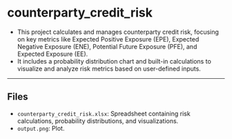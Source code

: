 # counterparty_credit_risk

- This project calculates and manages counterparty credit risk, focusing on key metrics like Expected Positive Exposure (EPE), Expected Negative Exposure (ENE), Potential Future Exposure (PFE), and Expected Exposure (EE).
- It includes a probability distribution chart and built-in calculations to visualize and analyze risk metrics based on user-defined inputs.

---

## Files
- `counterparty_credit_risk.xlsx`: Spreadsheet containing risk calculations, probability distributions, and visualizations.
- `output.png`: Plot.
